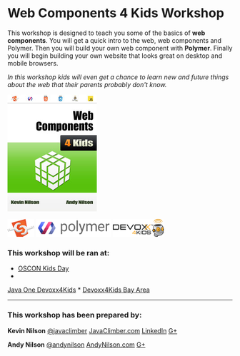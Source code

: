 # Web Components 4 Kids Workshop



This workshop is designed to teach you some of the basics of **web components**.  You will get a quick intro to the web, web components and Polymer.  Then you will build your own web component with  **Polymer**.  Finally you will begin building your own website that looks great on desktop and mobile browsers.

*In this workshop kids will even get a chance to learn new and future things about the web that their parents probably don't know.*

![Web Components 4 Kids Cover](images/cover_small.jpg)

![Web Components Logo](images/webcomponentslogo.png)
![Polymer Logo](images/polymerlogo.png)
![Devoxx4Kids Logo](images/devoxx4kidslogo.png)





### This workshop will be ran at:
* [OSCON Kids Day](http://www.oscon.com/open-source-2015/public/schedule/detail/43598)
* 
[Java One Devoxx4Kids](https://www.oracle.com/javaone)
* 
[Devoxx4Kids Bay Area](http://www.meetup.com/Devoxx4Kids-BayArea/)


---



###  This workshop has been prepared by:
**Kevin Nilson** 
[@javaclimber](https://twitter.com/javaclimber)  [JavaClimber.com](http://www.javaclimber.com)
[LinkedIn](https://www.linkedin.com/in/kevinnilson)
[G+](https://google.com/+KevinNilson)


**Andy Nilson** 
[@andynilson](https://twitter.com/andy_nilson)
[AndyNilson.com](http://www.andynilson.com)
[G+](https://google.com/+AndyNilson123)



<!-- 
TODO
Add Cover http://help.gitbook.com/format/cover.html
-->
